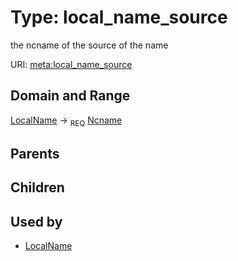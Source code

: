 
# Type: local_name_source


the ncname of the source of the name

URI: [meta:local_name_source](https://w3id.org/biolink/biolinkml/meta/local_name_source)


## Domain and Range

[LocalName](LocalName.md) ->  <sub>REQ</sub> [Ncname](types/Ncname.md)

## Parents


## Children


## Used by

 * [LocalName](LocalName.md)
